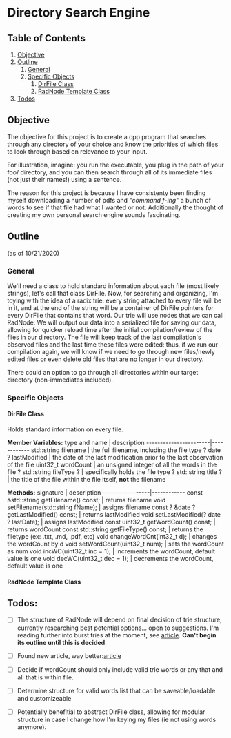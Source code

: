 # Directory Search Engine

## Table of Contents

1. [Objective](#objective)
1. [Outline](#outline)
    1. [General](#general)
    2. [Specific Objects](#specific_objects)
        1. [DirFile Class](#dirfile-class)
        2. [RadNode Template Class](#radnode-template-class)
2. [Todos](#Todos)

## Objective

The objective for this project is to create a cpp program that searches through any directory of your choice and know the priorities of which files to look through based on relevance to your input. 

For illustration, imagine: you run the executable, you plug in the path of your foo/ directory, and you can then search through all of its immediate files (not just their names!) using a sentence.  

The reason for this project is because I have consistenty been finding myself downloading a number of pdfs and "*command f-ing*" a bunch of words to see if that file had what I wanted or not.  Additionally the thought of creating my own personal search engine sounds fascinating.

## Outline 
(as of 10/21/2020)
### General
We'll need a class to hold standard information about each file (most likely strings), let's call that class DirFile.  Now, for searching and organizing, I'm toying with the idea of a radix trie: every string attached to every file will be in it, and at the end of the string will be a container of DirFile pointers for every DirFile that contains that word.  Our trie will use nodes that we can call RadNode.
We will output our data into a serialized file for saving our data, allowing for quicker reload time after the initial compilation/review of the files in our directory.  The file will keep track of the last compilation's observed files and the last time these files were edited: thus, if we run our compilation again, we will know if we need to go through new files/newly edited files or even delete old files that are no longer in our directory.

There could an option to go through all directories within our target directory (non-immediates included).

### Specific Objects

#### **DirFile Class**
Holds standard information on every file.

**Member Variables:**
type and name | description
-----------------------|------------
std::string filename | the full filename, including the file type
? date ? lastModified | the date of the last modification prior to the last observation of the file
uint32_t wordCount | an unsigned integer of all the words in the file
? std::string fileType ? | specifically holds the file type
? std::string title ? | the title of the file within the file itself, **not** the filename

**Methods:**
signature | description
-----------------|------------
const &std::string getFilename() const; | returns filename
void setFilename(std::string fName); | assigns filename
const ? &date ? getLastModified() const; | returns lastModified
void setLastModified(? date ? lastDate); | assigns lastModified
const uint32_t getWordCount() const; | returns wordCount
const std::string getFileType() const; | returns the filetype (ex: .txt, .md, .pdf, etc)
void changeWordCnt(int32_t d); | changes the wordCount by d
void setWordCount(uint32_t num); | sets the wordCount as num
void incWC(uint32_t inc = 1); | increments the wordCount, default value is one
void decWC(uint32_t dec = 1); | decrements the wordCount, default value is one


#### **RadNode Template Class**


## Todos:

- [ ] The structure of RadNode will depend on final decision of trie structure, currently researching best potential options... open to suggestions.  I'm reading further into burst tries at the moment, see [article](https://people.eng.unimelb.edu.au/jzobel/fulltext/acmtois02.pdf).  **Can't begin its outline until this is decided**.

- [ ] Found new article, way better:[article](https://crpit.scem.westernsydney.edu.au/abstracts/CRPITV62Askitis.html)

- [ ] Decide if wordCount should only include valid trie words or any that and all that is within file.

- [ ] Determine structure for valid words list that can be saveable/loadable and customizeable

- [ ] Potentially benefitial to abstract DirFile class, allowing for modular structure in case I change how I'm keying my files (ie not using words anymore).